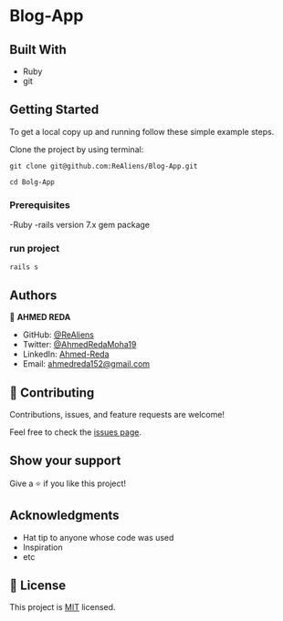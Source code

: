 # Blog-App



## Built With

- Ruby
- git

## Getting Started

To get a local copy up and running follow these simple example steps.

Clone the project by using terminal:

```
git clone git@github.com:ReAliens/Blog-App.git

cd Bolg-App

```

### Prerequisites

-Ruby
-rails version 7.x gem package

### run project
```
rails s
```
## Authors

👤 **AHMED REDA**

- GitHub: [@ReAliens](https://github.com/ReAliens)
- Twitter: [@AhmedRedaMoha19](https://twitter.com/AhmedRedaMoha19)
- LinkedIn: [Ahmed-Reda](https://www.linkedin.com/in/armali/)
- Email: ahmedreda152@gmail.com


## 🤝 Contributing

Contributions, issues, and feature requests are welcome!

Feel free to check the [issues page](https://github.com/ReAliens/Blog-App/issues).

## Show your support

Give a ⭐️ if you like this project!

## Acknowledgments

- Hat tip to anyone whose code was used
- Inspiration
- etc

## 📝 License

This project is [MIT](./MIT.md) licensed.
